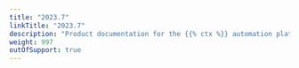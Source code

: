 ```yaml
---
title: "2023.7"
linkTitle: "2023.7"
description: "Product documentation for the {{% ctx %}} automation platform, including guides, tutorials and reference documentation."
weight: 997
outOfSupport: true
---
```

